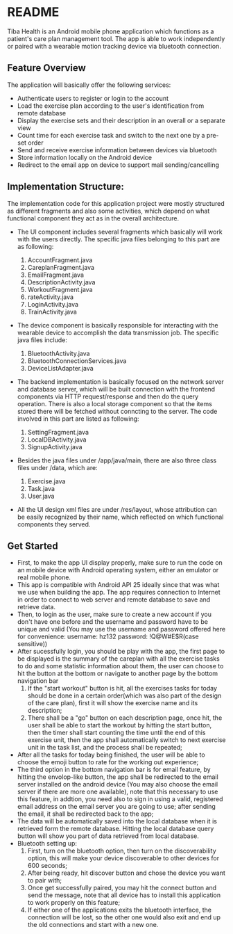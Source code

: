 # README



Tiba Health is an Android mobile phone application which functions as a patient's care plan management tool. 
The app is able to work independently or paired with a wearable motion tracking device via bluetooth connection. 

  
## Feature Overview
The application will basically offer the following services:
  - Authenticate users to register or login to the account
  - Load the exercise plan according to the user's identification from remote database
  - Display the exercise sets and their description in an overall or a separate view
  - Count time for each exercise task and switch to the next one by a pre-set order
  - Send and receive exercise information between devices via bluetooth
  - Store information locally on the Android device
  - Redirect to the email app on device to support mail sending/cancelling


## Implementation Structure:
The implementation code for this application project were mostly structured as different fragments and also some activities, 
which depend on what functional component they act as in the overall architecture.

  - The UI component includes several fragments which basically will work with the users directly.   The specific java files 
belonging to this part are as following:
    1. AccountFragment.java
    2. CareplanFragment.java
    3. EmailFragment.java
    4. DescriptionActivity.java
    5. WorkoutFragment.java
    6. rateActivity.java
    7. LoginActivity.java
    8. TrainActivity.java
    

  - The device component is basically responsible for interacting with the wearable device to accomplish the data transmission 
job. The specific java files include:
     1. BluetoothActivity.java
     2. BluetoothConnectionServices.java
     3. DeviceListAdapter.java
     

  - The backend implementation is basically focused on the  network server and database server, which will be built connection
with the frontend components via HTTP request/response and then do the query operation. There is also a local storage component 
so that the items stored there will be fetched without conncting to the server. The code involved in this part are listed as following:
     1. SettingFragment.java
     2. LocalDBActivity.java
     3. SignupActivity.java



  - Besides the java files under /app/java/main, there are also three class files under /data, which are:
     1. Exercise.java
     2. Task.java
     3. User.java
    

  - All the UI design xml files are under /res/layout, whose attribution can be easily recognized by their name, which reflected on which 
functional components they served.


## Get Started
- First, to make the app UI display properly, make sure to run the code on an mobile device with Android operating system, either an emulator or real mobile phone. 
- This app is compatible with Android API 25 ideally since that was what we use when building the app. The app requires connection to Internet in order to connect to web server and remote database to save and retrieve data.
- Then, to login as the user, make sure to create a new account if you don't have one before and the username and password have to be unique and valid (You may use the username and password offered here for convenience: username: hz132  password: !Q@W#E$R(case sensitive))
- After sucessfully login, you should be play with the app, the first page to be displayed is the summary of the careplan with all the exercise tasks to do and some statistic information about them, the user can choose to hit the button at the bottom or navigate to another page by the bottom navigation bar
  1. If the "start workout" button is hit, all the exercises tasks for today should be done in a certain order(which was also part of the design of the care plan), first it will show the exercise name and its description;
  2. There shall be a "go" button on each description page, once hit, the user shall be able to start the workout by hitting the start button, then the timer shall start counting the time until the end of this exercise unit, then the app shall automatically switch to next exercise unit in the task list, and the process shall be repeated;
- After all the tasks for today being finished, the user will be able to choose the emoji button to rate for the working out experience;
- The third option in the bottom navigation bar is for email feature, by hitting the envolop-like button, the app shall be redirected to the email server installed on the android device (You may also choose the email server if there are more one available), note that this necessary to use this feature, in addtion, you need also to sign in using a valid, registered email address on the email server you are going to use; after sending the email, it shall be redirected back to the app;
- The data will be automatically saved into the local database when it is retrieved form the remote database. Hitting the local database query button will show you part of data retrieved from local database.
- Bluetooth setting up:
   1. First, turn on the bluetooth option, then turn on the discoverability option, this will make your device discoverable to other devices for 600 seconds;
   2. After being ready, hit discover button and chose the device you want to pair with;
   3. Once get successfully paired, you may hit the connect button and send the message, note that all device has to install this application to work properly on this feature;
   4. If either one of the applications exits the bluetooth interface, the connection will be lost, so the other one would also exit and end up the old connections and start with a new one.
